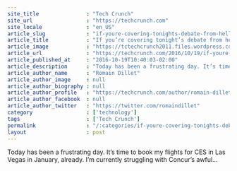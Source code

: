 ```yaml
---
site_title               : "Tech Crunch"
site_url                 : "https://techcrunch.com"
site_locale              : "en_US"
article_slug             : "if-youre-covering-tonights-debate-from-hell-ces-will-remind-you-of-that-other-hellish-conference-in-vegas"
article_title            : "If you’re covering tonight’s debate from hell, CES will remind you of that other hellish conference in Vegas"
article_image            : "https://tctechcrunch2011.files.wordpress.com/2016/01/img_9554.jpg?w=764&h=400&crop=1"
article_url              : "https://techcrunch.com/2016/10/19/if-youre-covering-tonights-debate-of-hell-ces-will-remind-you-of-that-other-hell-conference-that-happens-in-vegas/"
article_published_at     : "2016-10-19T10:40:03-02:00"
article_description      : "Today has been a frustrating day. It’s time to book my flights for CES in Las Vegas in January, already. I’m currently struggling with Concur’s awful..."
article_author_name      : "Romain Dillet"
article_author_image     : null
article_author_biography : null
article_author_profile   : "https://techcrunch.com/author/romain-dillet/"
article_author_facebook  : null
article_author_twitter   : "https://twitter.com/romaindillet"
category                 : ['technology']
tags                     : ['Tech Crunch']
permalink                : "/:categories/if-youre-covering-tonights-debate-from-hell-ces-will-remind-you-of-that-other-hellish-conference-in-vegas/"
layout                   : post
---
```


Today has been a frustrating day. It’s time to book my flights for CES in Las Vegas in January, already. I’m currently struggling with Concur’s awful...
